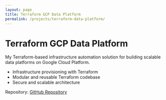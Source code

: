 ```yaml
---
layout: page
title: Terraform GCP Data Platform
permalink: /projects/terraform-data-platform/
---
```


# Terraform GCP Data Platform

My Terraform-based infrastructure automation solution for building scalable data platforms on Google Cloud Platform.

- Infrastructure provisioning with Terraform
- Modular and reusable Terraform codebase
- Secure and scalable architecture

Repository: [GitHub Repository](https://github.com/your-repo)
